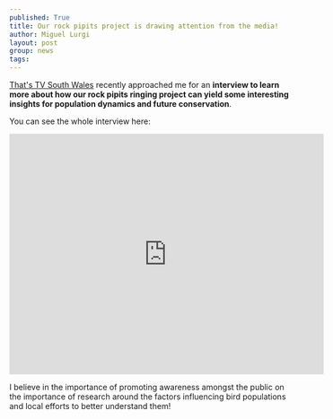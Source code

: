 ```yaml
---
published: True
title: Our rock pipits project is drawing attention from the media!
author: Miguel Lurgi
layout: post
group: news
tags: 
---
```



[That's TV South Wales](https://www.facebook.com/ThatsTVSouthWales) recently approached me for an **interview to learn more about how our rock pipits ringing project can yield some interesting insights for population dynamics and future conservation**.

You can see the whole interview here:

<iframe src="https://www.facebook.com/plugins/video.php?height=314&href=https%3A%2F%2Fwww.facebook.com%2FThatsTVSouthWales%2Fvideos%2F520402767697556%2F&show_text=true&width=560&t=0" width="560" height="429" style="border:none;overflow:hidden" scrolling="no" frameborder="0" allowfullscreen="true" allow="autoplay; clipboard-write; encrypted-media; picture-in-picture; web-share" allowFullScreen="true"></iframe>

</br>

I believe in the importance of promoting awareness amongst the public on the importance of research around the factors influencing bird populations and local efforts to better understand them!